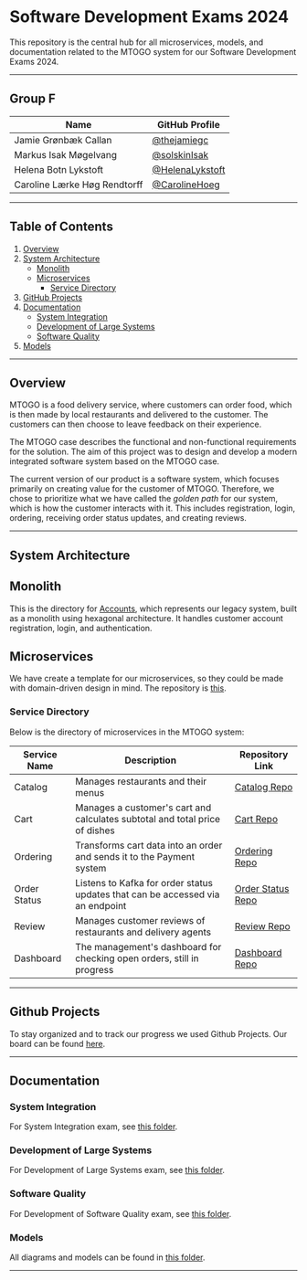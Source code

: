 # Software Development Exams 2024

This repository is the central hub for all microservices, models, and documentation related to the MTOGO system for our Software Development Exams 2024. 

---

## Group F

| Name                      | GitHub Profile                              |
|---------------------------|---------------------------------------------|
| Jamie Grønbæk Callan      | [@thejamiegc](https://github.com/thejamiegc)      |
| Markus Isak Møgelvang     | [@solskinIsak](https://github.com/solskinIsak)  |
| Helena Botn Lykstoft      | [@HelenaLykstoft](https://github.com/HelenaLykstoft) |
| Caroline Lærke Høg Rendtorff | [@CarolineHoeg](https://github.com/CarolineHoeg)   |

---


## Table of Contents

1. [Overview](#overview)
2. [System Architecture](#system-architecture)
   - [Monolith](#monolith)
   - [Microservices](#microservices)
     - [Service Directory](#service-directory)
3. [GitHub Projects](#github-projects)
4. [Documentation](#documentation)
   - [System Integration](#system-integration)
   - [Development of Large Systems](#development-of-large-systems)
   - [Software Quality](#software-quality)
5. [Models](#models)

---

## Overview

MTOGO is a food delivery service, where customers can order food, which is then made by local restaurants and delivered to the customer. The customers can then choose to leave feedback on their experience. 

The MTOGO case describes the functional and non-functional requirements for the solution. 
The aim of this project was to design and develop a modern integrated software system based on the MTOGO case. 

The current version of our product is a software system, which focuses primarily on creating value for the customer of MTOGO. Therefore, we chose to prioritize what we have called the *golden path* for our system, which is how the customer interacts with it. This includes registration, login, ordering, receiving order status updates, and creating reviews. 

---

## System Architecture


## Monolith
This is the directory for [Accounts](https://github.com/TofuBytes-Studies-Group/Accounts), which represents our legacy system, built as a monolith using hexagonal architecture. It handles customer account registration, login, and authentication. 

## Microservices

We have create a template for our microservices, so they could be made with domain-driven design in mind. The repository is [this](https://github.com/TofuBytes-Studies-Group/MTOGO_template).

### Service Directory

Below is the directory of microservices in the MTOGO system:

| Service Name   | Description                                                                      | Repository Link                                                         |
|----------------|----------------------------------------------------------------------------------|-------------------------------------------------------------------------|
| Catalog        | Manages restaurants and their menus                                             | [Catalog Repo](https://github.com/TofuBytes-Studies-Group/Catalog)      |
| Cart           | Manages a customer's cart and calculates subtotal and total price of dishes     | [Cart Repo](https://github.com/TofuBytes-Studies-Group/Cart)            |
| Ordering       | Transforms cart data into an order and sends it to the Payment system           | [Ordering Repo](https://github.com/TofuBytes-Studies-Group/Ordering)    |
| Order Status   | Listens to Kafka for order status updates that can be accessed via an endpoint             | [Order Status Repo](https://github.com/TofuBytes-Studies-Group/Order_status) |
| Review         | Manages customer reviews of restaurants and delivery agents                    | [Review Repo](https://github.com/TofuBytes-Studies-Group/Review)        |
| Dashboard  | The management's dashboard for checking open orders, still in progress | [Dashboard Repo](https://github.com/TofuBytes-Studies-Group/MTOGODashboard) |

---

## Github Projects

To stay organized and to track our progress we used Github Projects. Our board can be found [here](https://github.com/orgs/TofuBytes-Studies-Group/projects/1). 

---

## Documentation

### System Integration

For System Integration exam, see [this folder](https://github.com/TofuBytes-Studies-Group/Exam2024/tree/main/Documentation/System%20Integration).

### Development of Large Systems

For Development of Large Systems exam, see [this folder](https://github.com/TofuBytes-Studies-Group/Exam2024/tree/main/Documentation/Development%20of%20Large%20Systems).

### Software Quality

For Development of Software Quality exam, see [this folder](https://github.com/TofuBytes-Studies-Group/Exam2024/tree/main/Documentation/System%20Quality).

### Models

All diagrams and models can be found in [this folder](https://github.com/TofuBytes-Studies-Group/Exam2024/tree/main/Documentation/Models).

---
